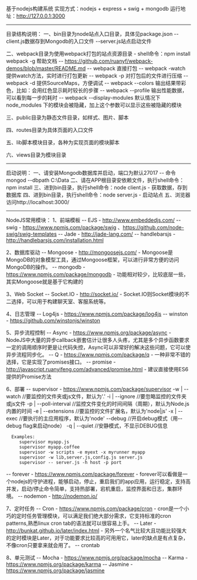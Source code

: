 基于nodejs构建系统
实现方式：nodejs + express + swig + mongodb
运行地址：http://127.0.0.1:3000

-------------------------------------------------------------------

目录结构说明：
一、bin目录为node站点入口目录，具体见package.json
   --client.js数据存到Mongodb的入口文件
   --server.js站点启动文件

二、webpack目录为使用webpack打包的站点资源目录 - shell命令：npm install webpack -g
   帮助文档 -- https://github.com/ruanyf/webpack-demos/blob/master/README.md
   -- webpack 直接打包
   -- webpack -watch 提供watch方法，实时进行打包更新
   -- webpack -p 对打包后的文件进行压缩
   -- webpack -d 提供SourceMaps，方便调试
   -- webpack --colors 输出结果带彩色，比如：会用红色显示耗时较长的步骤
   -- webpack --profile 输出性能数据，可以看到每一步的耗时
   -- webpack --display-modules 默认情况下 node_modules 下的模块会被隐藏，加上这个参数可以显示这些被隐藏的模块

三、public目录为静态文件目录，如样式、图片、脚本

四、routes目录为具体页面的入口文件

五、lib脚本模块目录，各种为实现页面的模块脚本

六、views目录为模块目录

-------------------------------------------------------------------

启动说明：
一、请安装Mongodb数据库并启动，端口为默认27017 -- 命令 mongod --dbpath C:\Data
二、请在APP根目录安依赖文件，执行shell命令：npm install
三、进到bin目录，执行shell命令：node client.js - 获取数据，存到数据库
四、进到bin目录，执行shell命令：node server.js - 启动站点
五、浏览器访问http://localhost:3000/

-------------------------------------------------------------------

NodeJS常用模块：
1、前端模板
   -- EJS  - http://www.embeddedjs.com/
   -- swig - https://www.npmjs.com/package/swig 、https://github.com/node-swig/swig-templates
   -- Jade - http://jade-lang.com/
   -- handlebarsjs - http://handlebarsjs.com/installation.html

2、数据库驱动
   -- Mongoose - http://mongoosejs.com/
               - Mongoose是MongoDB的对象模型工具，通过Mongoose框架，可以进行非常方便的访问MongoDB的操作。
   -- mongodb  - https://www.npmjs.com/package/mongodb
               - 功能相对较少，比较底层一些，其实Mongoose就是基于它构建的

3、Web Socket
   -- Socket.IO  - http://socket.io/
                 - Socket.IO则Socket模块的不二选择，可以用于构建聊天室、客服系统等。

4、日志管理 
   -- Log4js  - https://www.npmjs.com/package/log4js
   -- winston - https://github.com/winstonjs/winston

5、异步流程控制
   -- Async    - https://www.npmjs.org/package/async
               - NodeJS中大量的异步callback嵌套估计让很多人头疼，尤其是多个异步函数要求一定的调用顺序时更是让代码失控，Async可以非常好的解决这些问题，它可以使异步流程同步化。
   -- Q        - https://www.npmjs.com/package/q
               - 一种非常不错的选择，它是实现了promises接口。
   -- promise  - http://javascript.ruanyifeng.com/advanced/promise.html
               - 建议直接使用ES6提供的Promise方法
  
6、部署
   -- supervisor - https://www.npmjs.com/package/supervisor
      -w | --watch          //要监控的文件夹或js文件，默认为'.'
      -i | --ignore         //要忽略监控的文件夹或js文件
      -p | --poll-interval  //监控文件变化的时间间隔（周期），默认为Node.js内置的时间
      -e | --extensions     //要监控的文件扩展名，默认为'node|js'
      -x | --exec           //要执行的主应用程序，默认为'node'
      --debug               //开启debug模式（用--debug flag来启动node）
      -q | --quiet          //安静模式，不显示DEBUG信息

      Examples:
         supervisor myapp.js
         supervisor myapp.coffee
         supervisor -w scripts -e myext -x myrunner myapp
         supervisor -w lib,server.js,config.js server.js
         supervisor -- server.js -h host -p port

   -- forever    - https://www.npmjs.com/package/forever
                 - forever可以看做是一个nodejs的守护进程，能够启动，停止，重启我们的app应用，运行稳定，支持高并发，启动/停止命令简单，支持热部署，宕机重启，监控界面和日志，集群环境。
   -- nodemon    - http://nodemon.io/

7、定时任务
   -- Cron  - https://www.npmjs.com/package/cron
            - cron是一个小巧的定时任务管理模块，可以满足我们绝大部分需求，它支持标准的cron patterns,熟悉linux cron tab的语法就可以很容易上手。
   -- Later - http://bunkat.github.io/later/index.html
            - 另外一个名气比较大且功能比较强大的定时模块是Later，对于功能要求比较高的可用用它，later的缺点是有点复杂，不像cron只要拿来就会用了。
   -- crontab

8、单元测试
   -- Mocha   - https://www.npmjs.org/package/mocha
   -- Karma   - https://www.npmjs.org/package/karma
   -- Jasmine - https://www.npmjs.org/package/jasmine